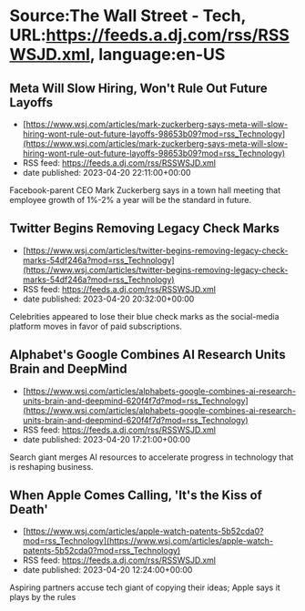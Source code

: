 # Source:The Wall Street - Tech, URL:https://feeds.a.dj.com/rss/RSSWSJD.xml, language:en-US

## Meta Will Slow Hiring, Won't Rule Out Future Layoffs
 - [https://www.wsj.com/articles/mark-zuckerberg-says-meta-will-slow-hiring-wont-rule-out-future-layoffs-98653b09?mod=rss_Technology](https://www.wsj.com/articles/mark-zuckerberg-says-meta-will-slow-hiring-wont-rule-out-future-layoffs-98653b09?mod=rss_Technology)
 - RSS feed: https://feeds.a.dj.com/rss/RSSWSJD.xml
 - date published: 2023-04-20 22:11:00+00:00

Facebook-parent CEO Mark Zuckerberg says in a town hall meeting that employee growth of 1%-2% a year will be the standard in future.

## Twitter Begins Removing Legacy Check Marks
 - [https://www.wsj.com/articles/twitter-begins-removing-legacy-check-marks-54df246a?mod=rss_Technology](https://www.wsj.com/articles/twitter-begins-removing-legacy-check-marks-54df246a?mod=rss_Technology)
 - RSS feed: https://feeds.a.dj.com/rss/RSSWSJD.xml
 - date published: 2023-04-20 20:32:00+00:00

Celebrities appeared to lose their blue check marks as the social-media platform moves in favor of paid subscriptions.

## Alphabet's Google Combines AI Research Units Brain and DeepMind
 - [https://www.wsj.com/articles/alphabets-google-combines-ai-research-units-brain-and-deepmind-620f4f7d?mod=rss_Technology](https://www.wsj.com/articles/alphabets-google-combines-ai-research-units-brain-and-deepmind-620f4f7d?mod=rss_Technology)
 - RSS feed: https://feeds.a.dj.com/rss/RSSWSJD.xml
 - date published: 2023-04-20 17:21:00+00:00

Search giant merges AI resources to accelerate progress in technology that is reshaping business.

## When Apple Comes Calling, 'It's the Kiss of Death'
 - [https://www.wsj.com/articles/apple-watch-patents-5b52cda0?mod=rss_Technology](https://www.wsj.com/articles/apple-watch-patents-5b52cda0?mod=rss_Technology)
 - RSS feed: https://feeds.a.dj.com/rss/RSSWSJD.xml
 - date published: 2023-04-20 12:24:00+00:00

Aspiring partners accuse tech giant of copying their ideas; Apple says it plays by the rules

